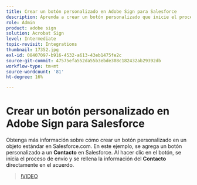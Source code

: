 ```yaml
---
title: Crear un botón personalizado en Adobe Sign para Salesforce
description: Aprenda a crear un botón personalizado que inicie el proceso de envío y rellene automáticamente un acuerdo
role: Admin
product: adobe sign
solution: Acrobat Sign
level: Intermediate
topic-revisit: Integrations
thumbnail: 17352.jpg
exl-id: 08407097-b916-4532-a613-43eb1475fe2c
source-git-commit: 47575efa552da55b3ebde308c182432ab29392db
workflow-type: tm+mt
source-wordcount: '81'
ht-degree: 16%

---
```


# Crear un botón personalizado en Adobe Sign para Salesforce

Obtenga más información sobre cómo crear un botón personalizado en un objeto estándar en Salesforce.com. En este ejemplo, se agrega un botón personalizado a un **Contacto** en Salesforce. Al hacer clic en el botón, se inicia el proceso de envío y se rellena la información del **Contacto** directamente en el acuerdo.

>[!VIDEO](https://video.tv.adobe.com/v/17352?hidetitle=true)
